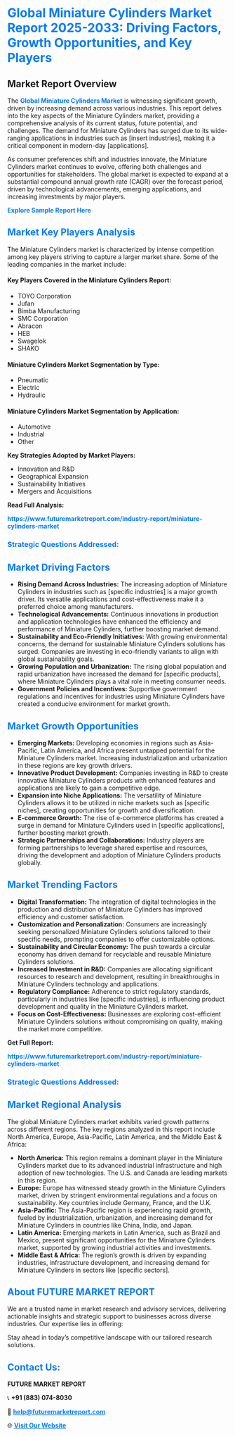 <h1 style="color: #007BFF;">Global Miniature Cylinders Market Report 2025-2033: Driving Factors, Growth Opportunities, and Key Players</h1>

<section id="overview">
<h2>Market Report Overview</h2>
<p>The <a href="https://www.futuremarketreport.com/industry-report/miniature-cylinders-market" style="color: #007BFF; text-decoration: none;"><strong>Global Miniature Cylinders Market</strong></a> is witnessing significant growth, driven by increasing demand across various industries. This report delves into the key aspects of the Miniature Cylinders market, providing a comprehensive analysis of its current status, future potential, and challenges. The demand for Miniature Cylinders has surged due to its wide-ranging applications in industries such as [insert industries], making it a critical component in modern-day [applications].</p>
<p>As consumer preferences shift and industries innovate, the Miniature Cylinders market continues to evolve, offering both challenges and opportunities for stakeholders. The global market is expected to expand at a substantial compound annual growth rate (CAGR) over the forecast period, driven by technological advancements, emerging applications, and increasing investments by major players.</p>
</section>

<section id="overview">
<p><a href="https://www.futuremarketreport.com/request-sample/reportId=59941" style="color: #007BFF; text-decoration: none;"><strong>Explore Sample Report Here</strong></a></p>
</section>

<section id="key-players">
<h2 style="color: #007BFF;">Market Key Players Analysis</h2>
<p>The Miniature Cylinders market is characterized by intense competition among key players striving to capture a larger market share. Some of the leading companies in the market include:</p>
<h4>Key Players Covered in the Miniature Cylinders Report:</h4>
<ul><li>TOYO Corporation</li><li>Jufan</li><li>Bimba Manufacturing</li><li>SMC Corporation</li><li>Abracon</li><li>HEB</li><li>Swagelok</li><li>SHAKO</li></ul>
<h4>Miniature Cylinders Market Segmentation by Type:</h4>
<ul><li>Pneumatic</li><li>Electric</li><li>Hydraulic</li></ul>

<h4>Miniature Cylinders Market Segmentation by Application:</h4>
<ul><li>Automotive</li><li>Industrial</li><li>Other</li></ul>
<p><strong>Key Strategies Adopted by Market Players:</strong></p>
<ul>
<li>Innovation and R&D</li>
<li>Geographical Expansion</li>
<li>Sustainability Initiatives</li>
<li>Mergers and Acquisitions</li>
</ul>
</section>

<section>
<p><strong>Read Full Analysis: </strong></p><a href="https://www.futuremarketreport.com/industry-report/miniature-cylinders-market" style="color: #007BFF; text-decoration: none;"><strong>https://www.futuremarketreport.com/industry-report/miniature-cylinders-market</strong></a>
<h3 style="color: #007BFF;">Strategic Questions Addressed:</h3>
</section>

<section id="driving-factors">
<h2 style="color: #007BFF;">Market Driving Factors</h2>
<ul>
<li><strong>Rising Demand Across Industries:</strong> The increasing adoption of Miniature Cylinders in industries such as [specific industries] is a major growth driver. Its versatile applications and cost-effectiveness make it a preferred choice among manufacturers.</li>
<li><strong>Technological Advancements:</strong> Continuous innovations in production and application technologies have enhanced the efficiency and performance of Miniature Cylinders, further boosting market demand.</li>
<li><strong>Sustainability and Eco-Friendly Initiatives:</strong> With growing environmental concerns, the demand for sustainable Miniature Cylinders solutions has surged. Companies are investing in eco-friendly variants to align with global sustainability goals.</li>
<li><strong>Growing Population and Urbanization:</strong> The rising global population and rapid urbanization have increased the demand for [specific products], where Miniature Cylinders plays a vital role in meeting consumer needs.</li>
<li><strong>Government Policies and Incentives:</strong> Supportive government regulations and incentives for industries using Miniature Cylinders have created a conducive environment for market growth.</li>
</ul>
</section>

<section id="growth-opportunities">
<h2 style="color: #007BFF;">Market Growth Opportunities</h2>
<ul>
<li><strong>Emerging Markets:</strong> Developing economies in regions such as Asia-Pacific, Latin America, and Africa present untapped potential for the Miniature Cylinders market. Increasing industrialization and urbanization in these regions are key growth drivers.</li>
<li><strong>Innovative Product Development:</strong> Companies investing in R&D to create innovative Miniature Cylinders products with enhanced features and applications are likely to gain a competitive edge.</li>
<li><strong>Expansion into Niche Applications:</strong> The versatility of Miniature Cylinders allows it to be utilized in niche markets such as [specific niches], creating opportunities for growth and diversification.</li>
<li><strong>E-commerce Growth:</strong> The rise of e-commerce platforms has created a surge in demand for Miniature Cylinders used in [specific applications], further boosting market growth.</li>
<li><strong>Strategic Partnerships and Collaborations:</strong> Industry players are forming partnerships to leverage shared expertise and resources, driving the development and adoption of Miniature Cylinders products globally.</li>
</ul>
</section>

<section id="trending-factors">
<h2 style="color: #007BFF;">Market Trending Factors</h2>
<ul>
<li><strong>Digital Transformation:</strong> The integration of digital technologies in the production and distribution of Miniature Cylinders has improved efficiency and customer satisfaction.</li>
<li><strong>Customization and Personalization:</strong> Consumers are increasingly seeking personalized Miniature Cylinders solutions tailored to their specific needs, prompting companies to offer customizable options.</li>
<li><strong>Sustainability and Circular Economy:</strong> The push towards a circular economy has driven demand for recyclable and reusable Miniature Cylinders solutions.</li>
<li><strong>Increased Investment in R&D:</strong> Companies are allocating significant resources to research and development, resulting in breakthroughs in Miniature Cylinders technology and applications.</li>
<li><strong>Regulatory Compliance:</strong> Adherence to strict regulatory standards, particularly in industries like [specific industries], is influencing product development and quality in the Miniature Cylinders market.</li>
<li><strong>Focus on Cost-Effectiveness:</strong> Businesses are exploring cost-efficient Miniature Cylinders solutions without compromising on quality, making the market more competitive.</li>
</ul>
</section>

<section>
<p><strong>Get Full Report: </strong></p><a href="https://www.futuremarketreport.com/industry-report/miniature-cylinders-market" style="color: #007BFF; text-decoration: none;"><strong>https://www.futuremarketreport.com/industry-report/miniature-cylinders-market</strong></a>
<h3 style="color: #007BFF;">Strategic Questions Addressed:</h3>
</section>


<section id="regional-analysis">
<h2 style="color: #007BFF;">Market Regional Analysis</h2>
<p>The global Miniature Cylinders market exhibits varied growth patterns across different regions. The key regions analyzed in this report include North America, Europe, Asia-Pacific, Latin America, and the Middle East & Africa:</p>
<ul>
<li><strong>North America:</strong> This region remains a dominant player in the Miniature Cylinders market due to its advanced industrial infrastructure and high adoption of new technologies. The U.S. and Canada are leading markets in this region.</li>
<li><strong>Europe:</strong> Europe has witnessed steady growth in the Miniature Cylinders market, driven by stringent environmental regulations and a focus on sustainability. Key countries include Germany, France, and the U.K.</li>
<li><strong>Asia-Pacific:</strong> The Asia-Pacific region is experiencing rapid growth, fueled by industrialization, urbanization, and increasing demand for Miniature Cylinders in countries like China, India, and Japan.</li>
<li><strong>Latin America:</strong> Emerging markets in Latin America, such as Brazil and Mexico, present significant opportunities for the Miniature Cylinders market, supported by growing industrial activities and investments.</li>
<li><strong>Middle East & Africa:</strong> The region’s growth is driven by expanding industries, infrastructure development, and increasing demand for Miniature Cylinders in sectors like [specific sectors].</li>
</ul>
</section>

<footer>
<h2 style="color: #007BFF;">About FUTURE MARKET REPORT</h2>
<p>We are a trusted name in market research and advisory services, delivering actionable insights and strategic support to businesses across diverse industries. Our expertise lies in offering:</p>

<p>Stay ahead in today’s competitive landscape with our tailored research solutions.</p>

<h2 style="color: #007BFF;">Contact Us:</h2>
<p><strong>FUTURE MARKET REPORT</strong></p>
<p>📞 <strong>+91 (883) 074-8030</strong></p>
<p>📧 <strong><a href="mailto:help@futuremarketreport.com" style="color: #007BFF;">help@futuremarketreport.com</a></strong></p>
<p>🌐 <strong><a href="https://www.futuremarketreport.com/" style="color: #007BFF;">Visit Our Website</a></strong></p>
</footer>
